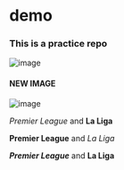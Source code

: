 # demo
### This is a practice repo
![image](https://github.com/user-attachments/assets/4759c4b1-b6c8-437c-a367-8ba8b5873cc8)

#### NEW IMAGE

![image](https://github.com/user-attachments/assets/f887bed9-8509-4e6e-a8b3-b930a1d8e1c6)

*Premier League* and **La Liga**

**Premier League** and *La Liga*

***Premier League*** and **La Liga**



